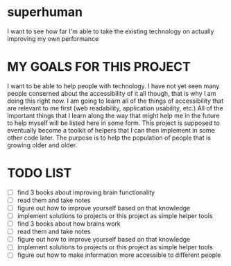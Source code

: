# superhuman
I want to see how far I'm able to take the existing technology on actually improving my own performance

# MY GOALS FOR THIS PROJECT

I want to be able to help people with technology. I have not yet seen many people conserned about the accessibility of it all though, that is why I am doing this right now. I am going to learn all of the things of accessibility that are relevant to me first (web readability, application usability, etc.) All of the important things that I learn along the way that might help me in the future to help myself will be listed here in some form. This project is supposed to eventually become a toolkit of helpers that I can then implement in some other code later. The purpose is to help the population of people that is growing older and older. 

# TODO LIST

- [ ] find 3 books about improving brain functionality
- [ ] read them and take notes
- [ ] figure out how to improve yourself based on that knowledge
- [ ] implement solutions to projects or this project as simple helper tools
- [ ] find 3 books about how brains work 
- [ ] read them and take notes
- [ ] figure out how to improve yourself based on that knowledge
- [ ] implement solutions to projects or this project as simple helper tools
- [ ] figure out how to make information more accessible to different people
